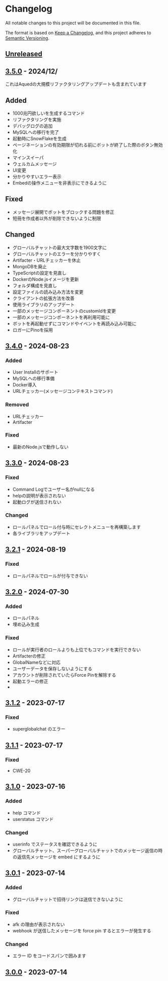 # Changelog

All notable changes to this project will be documented in this file.

The format is based on [Keep a Changelog](https://keepachangelog.com/en/1.1.0/),
and this project adheres to [Semantic Versioning](https://semver.org/spec/v2.0.0.html).

## [Unreleased](https://github.com/aqued-dev/aqued/compare/3.4.0...HEAD)

## [3.5.0](https://github.com/aqued-dev/aqued/compare/3.4.0...3.5.0) - 2024/12/

これはAquedの大規模リファクタリングアップデートも含まれています

## Added

- 1000兆円欲しいを生成するコマンド
- リファクタリングを実施
- デバッグログの追加
- MySQLへの移行を完了
- 起動時にSnowFlakeを生成
- ページネーションの有効期限が切れる前にボットが終了した際のボタン無効化
- マインスイーパ
- ウェルカムメッセージ
- UI変更
- 分かりやすいエラー表示
- Embedの操作メニューを非表示にできるように

## Fixed

- メッセージ展開でボットをブロックする問題を修正
- 短冊を作成者以外が削除できないように制限

## Changed

- グローバルチャットの最大文字数を1900文字に
- グローバルチャットのエラーを分かりやすく
- Artifacter・URLチェッカーを休止
- MongoDBを廃止
- TypeScriptの設定を見直し
- DockerのNode.jsイメージを更新
- フォルダ構成を見直し
- 設定ファイルの読み込み方法を変更
- クライアントの拡張方法を改善
- 使用ライブラリのアップデート
- 一部のメッセージコンポーネントのcustomIdを変更
- 一部のメッセージコンポーネントを再利用可能に
- ボットを再起動せずにコマンドやイベントを再読み込み可能に
- ロガーにPinoを採用

## [3.4.0](https://github.com/aqued-dev/aqued/compare/3.3.0...3.4.0) - 2024-08-23

### Added

- User Installのサポート
- MySQLへの移行準備
- Docker導入
- URLチェッカー(メッセージコンテキストコマンド)

### Removed

- URLチェッカー
- Artifacter

### Fixed

- 最新のNode.jsで動作しない

## [3.3.0](https://github.com/aqued-dev/aqued/compare/3.2.1...3.3.0) - 2024-08-23

### Fixed

- Command Logでユーザー名がnullになる
- helpの説明が表示されない
- 起動ログが送信されない

### Changed

- ロールパネルでロール付与時にセレクトメニューを再構築します
- 各ライブラリをアップデート

## [3.2.1](https://github.com/aqued-dev/aqued/compare/3.2.0...3.2.1) - 2024-08-19

### Fixed

- ロールパネルでロールが付与できない

## [3.2.0](https://github.com/aqued-dev/aqued/compare/3.1.2...3.2.0) - 2024-07-30

### Added

- ロールパネル
- 埋め込み生成

### Fixed

- ロールが実行者のロールよりも上位でもコマンドを実行できない
- Artifacterの修正
- GlobalNameなどに対応
- ユーザーデータを保存しないようにする
- アカウントが削除されていたらForce Pinを解除する
- 起動エラーの修正
-

## [3.1.2](https://github.com/aqued-dev/aqued/compare/3.1.1...3.1.2) - 2023-07-17

### Fixed

- superglobalchat のエラー

## [3.1.1](https://github.com/aqued-dev/aqued/compare/3.1.0...3.1.1) - 2023-07-17

### Fixed

- CWE-20

## [3.1.0](https://github.com/aqued-dev/aqued/compare/3.0.1...3.1.0) - 2023-07-16

### Added

- help コマンド
- userstatus コマンド

### Changed

- userinfo でステータスを確認できるように
- グローバルチャット、スーパーグローバルチャットでのメッセージ返信の時の返信先メッセージを embed にするように

## [3.0.1](https://github.com/aqued-dev/aqued/compare/3.0.0...3.0.1) - 2023-07-14

### Added

- グローバルチャットで招待リンクは送信できないように

### Fixed

- afk の理由が表示されない
- webhook が送信したメッセージを force pin するとエラーが発生する

### Changed

- エラー ID をコードスパンで囲みます

## [3.0.0](https://github.com/aqued-dev/aqued/releases/tag/3.0.0) - 2023-07-14
